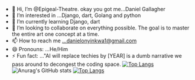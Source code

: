 - 👋 Hi, I’m @Epigeal-Theatre. okay you got me...Daniel Gallagher
- 👀 I’m interested in ...Django, dart, Golang and python
- 🌱 I’m currently learning Django, dart
- 💞️ I’m looking to collaborate on everything possible. The goal is to master the entire art one concept at a time.
- 📫 How to reach me ...danielonyinkwa1@gmail.com
- 😄 Pronouns: ...He/Him
- ⚡ Fun fact: ..."AI will replace techies by [YEAR] is a dumb narrative we pass around to decongest the coding space.
[![Top Langs](https://github-readme-stats.vercel.app/api/top-langs/?username=Epigeal-Theatre)](https://github.com/Epigeal-Theatre/github-readme-stats)
![Anurag's GitHub stats](https://github-readme-stats.vercel.app/api?username=Epigeal-Theatre&show_icons=true&theme=radical)
[![Top Langs](https://github-readme-stats.vercel.app/api/top-langs/?username=Epigeal-Theatre)](https://github.com/Epigeal-Theatre/github-readme-stats)


<!---
Epigeal-Theatre/Epigeal-Theatre is a ✨ special ✨ repository because its `README.md` (this file) appears on your GitHub profile.
You can click the Preview link to take a look at your changes.
--->
